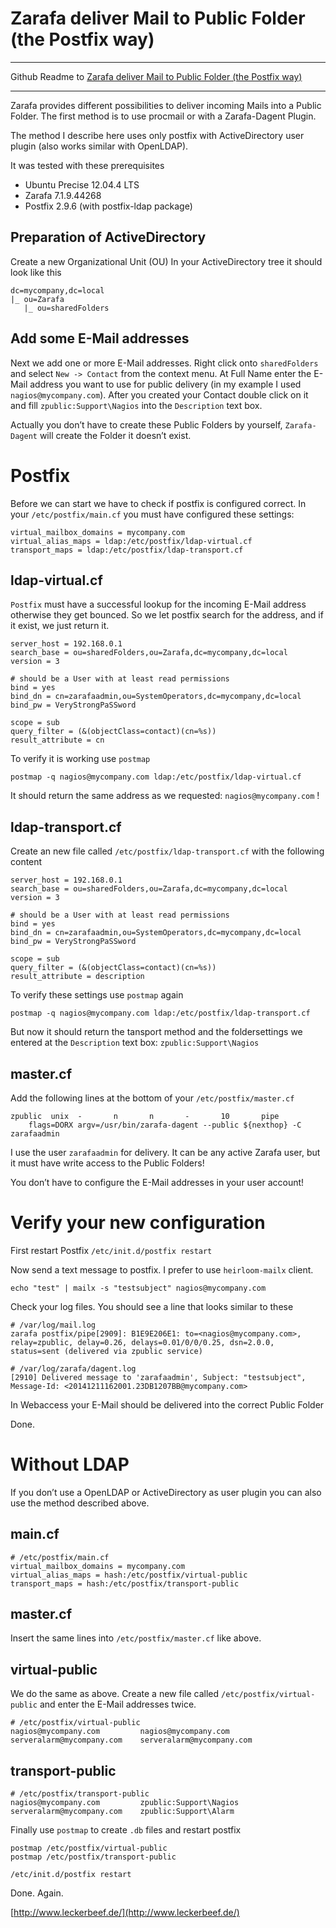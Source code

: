 Zarafa deliver Mail to Public Folder (the Postfix way)
=======
---
Github Readme to [Zarafa deliver Mail to Public Folder (the Postfix way)](http://www.leckerbeef.de/zarafa-deliver-mail-to-public-folder-the-postfix-way/)

---

Zarafa provides different possibilities to deliver incoming Mails into a Public Folder. The first method is to use procmail or with a Zarafa-Dagent Plugin.

The method I describe here uses only postfix with ActiveDirectory user plugin (also works similar with OpenLDAP).

It was tested with these prerequisites

 - Ubuntu Precise 12.04.4 LTS
 - Zarafa 7.1.9.44268
 - Postfix 2.9.6 (with postfix-ldap package)

Preparation of ActiveDirectory
------------------------------
Create a new Organizational Unit (OU)
In your ActiveDirectory tree it should look like this

    dc=mycompany,dc=local
    |_ ou=Zarafa
       |_ ou=sharedFolders

Add some E-Mail addresses
-------------------------
Next we add one or more E-Mail addresses. Right click onto `sharedFolders` and select `New -> Contact` from the context menu. At Full Name enter the E-Mail address you want to use for public delivery (in my example I used `nagios@mycompany.com`). After you created your Contact double click on it and fill `zpublic:Support\Nagios` into the `Description` text box.

Actually you don’t have to create these Public Folders by yourself, `Zarafa-Dagent` will create the Folder it doesn’t exist. 

Postfix
=======

Before we can start we have to check if postfix is configured correct. In your `/etc/postfix/main.cf` you must have configured these settings:

    virtual_mailbox_domains = mycompany.com
    virtual_alias_maps = ldap:/etc/postfix/ldap-virtual.cf
    transport_maps = ldap:/etc/postfix/ldap-transport.cf

ldap-virtual.cf
---------------

`Postfix` must have a successful lookup for the incoming E-Mail address otherwise they get bounced. So we let postfix search for the address, and if it exist, we just return it.

    server_host = 192.168.0.1
    search_base = ou=sharedFolders,ou=Zarafa,dc=mycompany,dc=local
    version = 3
    
    # should be a User with at least read permissions
    bind = yes
    bind_dn = cn=zarafaadmin,ou=SystemOperators,dc=mycompany,dc=local
    bind_pw = VeryStrongPaSSword
        
    scope = sub
    query_filter = (&(objectClass=contact)(cn=%s))
    result_attribute = cn

To verify it is working use `postmap`

    postmap -q nagios@mycompany.com ldap:/etc/postfix/ldap-virtual.cf

It should return the same address as we requested: `nagios@mycompany.com` !

ldap-transport.cf
-----------------

Create an new file called `/etc/postfix/ldap-transport.cf` with the following content

    server_host = 192.168.0.1
    search_base = ou=sharedFolders,ou=Zarafa,dc=mycompany,dc=local
    version = 3

    # should be a User with at least read permissions
    bind = yes
    bind_dn = cn=zarafaadmin,ou=SystemOperators,dc=mycompany,dc=local
    bind_pw = VeryStrongPaSSword
    
    scope = sub
    query_filter = (&(objectClass=contact)(cn=%s))
    result_attribute = description

To verify these settings use `postmap` again

    postmap -q nagios@mycompany.com ldap:/etc/postfix/ldap-transport.cf

But now it should return the tansport method and the foldersettings we entered at the `Description` text box: `zpublic:Support\Nagios`

master.cf
---------

Add the following lines at the bottom of your `/etc/postfix/master.cf`

    zpublic  unix  -       n       n       -       10       pipe
        flags=DORX argv=/usr/bin/zarafa-dagent --public ${nexthop} -C zarafaadmin

I use the user `zarafaadmin` for delivery. It can be any active Zarafa user, but it must have write access to the Public Folders!

You don’t have to configure the E-Mail addresses in your user account!

Verify your new configuration
=============================

First restart Postfix `/etc/init.d/postfix restart`

Now send a text message to postfix. I prefer to use `heirloom-mailx` client.

    echo "test" | mailx -s "testsubject" nagios@mycompany.com

Check your log files. You should see a line that looks similar to these

    # /var/log/mail.log
    zarafa postfix/pipe[2909]: B1E9E206E1: to=<nagios@mycompany.com>, relay=zpublic, delay=0.26, delays=0.01/0/0/0.25, dsn=2.0.0, status=sent (delivered via zpublic service)
    
    # /var/log/zarafa/dagent.log
    [2910] Delivered message to 'zarafaadmin', Subject: "testsubject", Message-Id: <20141211162001.23DB1207BB@mycompany.com>

In Webaccess your E-Mail should be delivered into the correct Public Folder

Done.

Without LDAP
============

If you don’t use a OpenLDAP or ActiveDirectory as user plugin you can also use the method described above.

main.cf
-------

    # /etc/postfix/main.cf
    virtual_mailbox_domains = mycompany.com
    virtual_alias_maps = hash:/etc/postfix/virtual-public
    transport_maps = hash:/etc/postfix/transport-public

master.cf
---------

Insert the same lines into `/etc/postfix/master.cf` like above.

virtual-public
--------------

We do the same as above. Create a new file called `/etc/postfix/virtual-public` and enter the E-Mail addresses twice.

    # /etc/postfix/virtual-public
    nagios@mycompany.com         nagios@mycompany.com
    serveralarm@mycompany.com    serveralarm@mycompany.com

transport-public
----------------

    # /etc/postfix/transport-public
    nagios@mycompany.com         zpublic:Support\Nagios
    serveralarm@mycompany.com    zpublic:Support\Alarm

Finally use `postmap` to create `.db` files and restart postfix

    postmap /etc/postfix/virtual-public
    postmap /etc/postfix/transport-public

    /etc/init.d/postfix restart

Done. Again.


[http://www.leckerbeef.de/](http://www.leckerbeef.de/)
